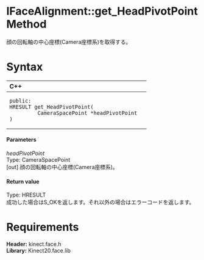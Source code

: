 IFaceAlignment::get\_HeadPivotPoint Method  
==========================================  

顔の回転軸の中心座標(Camera座標系)を取得する。 <span id="syntaxSection"></span>

Syntax  
======  

<table>
<colgroup>
<col width="100%" />
</colgroup>
<thead>
<tr class="header">
<th align="left">C++</th>
</tr>
</thead>
<tbody>
<tr class="odd">
<td align="left"><pre><code>public:  
HRESULT get_HeadPivotPoint(  
         CameraSpacePoint *headPivotPoint  
)</code></pre></td>
</tr>
</tbody>
</table>

<span id="ID4EG"></span>
#### Parameters  

*headPivotPoint*    
Type: CameraSpacePoint  
[out] 顔の回転軸の中心座標(Camera座標系)。  

<span id="ID4EP"></span>
#### Return value  

Type: HRESULT  
成功した場合はS\_OKを返します。それ以外の場合はエラーコードを返します。  

<span id="requirements"></span>

Requirements  
============  

**Header:** kinect.face.h  
**Library:** Kinect20.face.lib  



<!--Please do not edit the data in the comment block below.-->
<!--
TOCTitle : get_HeadPivotPoint Method
RLTitle : IFaceAlignment::get_HeadPivotPoint Method
KeywordK : get_HeadPivotPoint method
KeywordK : IFaceAlignment::get_HeadPivotPoint method
KeywordF : IFaceAlignment::get_HeadPivotPoint
KeywordF : get_HeadPivotPoint
KeywordF : Microsoft.Kinect.face.IFaceAlignment.get_HeadPivotPoint(CameraSpacePoint@)
KeywordA : M:Microsoft.Kinect.face.IFaceAlignment.get_HeadPivotPoint(CameraSpacePoint@)
AssetID : M:Microsoft.Kinect.face.IFaceAlignment.get_HeadPivotPoint(CameraSpacePoint@)
Locale : en-us
CommunityContent : 1
APIType : Managed
APILocation : 
APIName : Microsoft.Kinect.face.IFaceAlignment::get_HeadPivotPoint
TargetOS : Windows
TopicType : kbSyntax
DevLang : C++
DocSet : K4Wv2
ProjType : K4Wv2Proj
Technology : Kinect for Windows
Product : Kinect for Windows SDK v2
productversion : 20
-->
